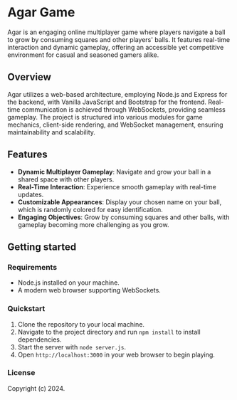 # Agar Game

Agar is an engaging online multiplayer game where players navigate a ball to grow by consuming squares and other players' balls. It features real-time interaction and dynamic gameplay, offering an accessible yet competitive environment for casual and seasoned gamers alike.

## Overview

Agar utilizes a web-based architecture, employing Node.js and Express for the backend, with Vanilla JavaScript and Bootstrap for the frontend. Real-time communication is achieved through WebSockets, providing seamless gameplay. The project is structured into various modules for game mechanics, client-side rendering, and WebSocket management, ensuring maintainability and scalability.

## Features

- **Dynamic Multiplayer Gameplay**: Navigate and grow your ball in a shared space with other players.
- **Real-Time Interaction**: Experience smooth gameplay with real-time updates.
- **Customizable Appearances**: Display your chosen name on your ball, which is randomly colored for easy identification.
- **Engaging Objectives**: Grow by consuming squares and other balls, with gameplay becoming more challenging as you grow.

## Getting started

### Requirements

- Node.js installed on your machine.
- A modern web browser supporting WebSockets.

### Quickstart

1. Clone the repository to your local machine.
2. Navigate to the project directory and run `npm install` to install dependencies.
3. Start the server with `node server.js`.
4. Open `http://localhost:3000` in your web browser to begin playing.

### License

Copyright (c) 2024.